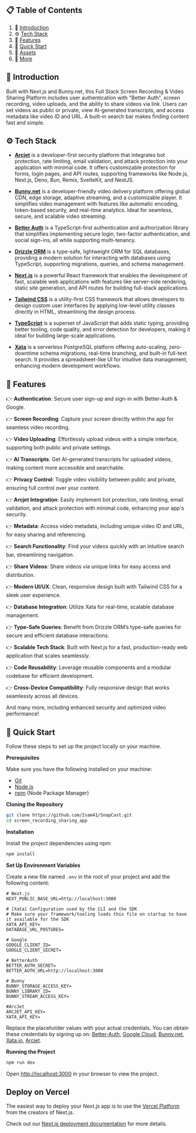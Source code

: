 ## 📋 <a name="table">Table of Contents</a>

1. 🤖 [Introduction](#introduction)
2. ⚙️ [Tech Stack](#tech-stack)
3. 🔋 [Features](#features)
4. 🤸 [Quick Start](#quick-start)
5. 🔗 [Assets](#links)
6. 🚀 [More](#more)




## <a name="introduction">🤖 Introduction</a>

Built with Next.js and Bunny.net, this Full Stack Screen Recording & Video Sharing Platform includes user authentication with "Better Auth", screen recording, video uploads, and the ability to share videos via link. Users can set videos as public or private, view AI-generated transcripts, and access metadata like video ID and URL. A built-in search bar makes finding content fast and simple.


## <a name="tech-stack">⚙️ Tech Stack</a>
- **[Arcjet](https://jsm.dev/snapcast-arcjet)** is a developer-first security platform that integrates bot protection, rate limiting, email validation, and attack protection into your application with minimal code. It offers customizable protection for forms, login pages, and API routes, supporting frameworks like Node.js, Next.js, Deno, Bun, Remix, SvelteKit, and NestJS.

- **[Bunny.net](https://jsm.dev/snapcast-bunny)** is a developer-friendly video delivery platform offering global CDN, edge storage, adaptive streaming, and a customizable player. It simplifies video management with features like automatic encoding, token-based security, and real-time analytics. Ideal for seamless, secure, and scalable video streaming.

- **[Better Auth](https://www.better-auth.com/)** is a TypeScript-first authentication and authorization library that simplifies implementing secure login, two-factor authentication, and social sign-ins, all while supporting multi-tenancy. 
  
- **[Drizzle ORM](https://orm.drizzle.team/)** is a type-safe, lightweight ORM for SQL databases, providing a modern solution for interacting with databases using TypeScript, supporting migrations, queries, and schema management.  

- **[Next.js](https://nextjs.org/)** is a powerful React framework that enables the development of fast, scalable web applications with features like server-side rendering, static site generation, and API routes for building full-stack applications. 

- **[Tailwind CSS](https://tailwindcss.com/)** is a utility-first CSS framework that allows developers to design custom user interfaces by applying low-level utility classes directly in HTML, streamlining the design process.  
  
- **[TypeScript](https://www.typescriptlang.org/)** is a superset of JavaScript that adds static typing, providing better tooling, code quality, and error detection for developers, making it ideal for building large-scale applications.

- **[Xata](https://xata.io)** is a serverless PostgreSQL platform offering auto-scaling, zero-downtime schema migrations, real-time branching, and built-in full-text search. It provides a spreadsheet-like UI for intuitive data management, enhancing modern development workflows.


## <a name="features">🔋 Features</a>

👉 **Authentication**: Secure user sign-up and sign-in with Better-Auth & Google.  

👉 **Screen Recording**: Capture your screen directly within the app for seamless video recording.  

👉 **Video Uploading**: Effortlessly upload videos with a simple interface, supporting both public and private settings.  

👉 **AI Transcripts**: Get AI-generated transcripts for uploaded videos, making content more accessible and searchable.  

👉 **Privacy Control**: Toggle video visibility between public and private, ensuring full control over your content.  

👉 **Arcjet Integration**: Easily implement bot protection, rate limiting, email validation, and attack protection with minimal code, enhancing your app's security.

👉 **Metadata**: Access video metadata, including unique video ID and URL, for easy sharing and referencing.  

👉 **Search Functionality**: Find your videos quickly with an intuitive search bar, streamlining navigation.  

👉 **Share Videos**: Share videos via unique links for easy access and distribution.  

👉 **Modern UI/UX**: Clean, responsive design built with Tailwind CSS for a sleek user experience.  

👉 **Database Integration**: Utilize Xata for real-time, scalable database management.  

👉 **Type-Safe Queries**: Benefit from Drizzle ORM’s type-safe queries for secure and efficient database interactions.  

👉 **Scalable Tech Stack**: Built with Next.js for a fast, production-ready web application that scales seamlessly.  

👉 **Code Reusability**: Leverage reusable components and a modular codebase for efficient development.  

👉 **Cross-Device Compatibility**: Fully responsive design that works seamlessly across all devices.  

And many more, including enhanced security and optimized video performance!


## <a name="quick-start">🤸 Quick Start</a>

Follow these steps to set up the project locally on your machine.

**Prerequisites**

Make sure you have the following installed on your machine:

- [Git](https://git-scm.com/)
- [Node.js](https://nodejs.org/en)
- [npm](https://www.npmjs.com/) (Node Package Manager)

**Cloning the Repository**

```bash
git clone https://github.com/Isam41/SnapCast.git
cd screen_recording_sharing_app
```

**Installation**

Install the project dependencies using npm:

```bash
npm install
```

**Set Up Environment Variables**

Create a new file named `.env` in the root of your project and add the following content:

```env
# Next.js
NEXT_PUBLIC_BASE_URL=http://localhost:3000

# [Xata] Configuration used by the CLI and the SDK
# Make sure your framework/tooling loads this file on startup to have it available for the SDK
XATA_API_KEY=
DATABASE_URL_POSTGRES=

# Google
GOOGLE_CLIENT_ID=
GOOGLE_CLIENT_SECRET=

# BetterAuth
BETTER_AUTH_SECRET=
BETTER_AUTH_URL=http://localhost:3000

# Bunny
BUNNY_STORAGE_ACCESS_KEY=
BUNNY_LIBRARY_ID=
BUNNY_STREAM_ACCESS_KEY=

#ArcJet
ARCJET_API_KEY=
XATA_API_KEY=
```

Replace the placeholder values with your actual credentials. You can obtain these credentials by signing up on: [Better-Auth](https://www.better-auth.com), [Google Cloud](https://console.cloud.google.com), [Bunny.net](https://jsm.dev/snapcast-bunny), [Xata.io](https://xata.io), [Arcjet](https://jsm.dev/snapcast-arcjet).

**Running the Project**

```bash
npm run dev
```

Open [http://localhost:3000](http://localhost:3000) in your browser to view the project.

## Deploy on Vercel

The easiest way to deploy your Next.js app is to use the [Vercel Platform](https://vercel.com/new?utm_medium=default-template&filter=next.js&utm_source=create-next-app&utm_campaign=create-next-app-readme) from the creators of Next.js.

Check out our [Next.js deployment documentation](https://nextjs.org/docs/app/building-your-application/deploying) for more details.
